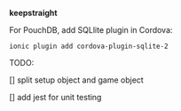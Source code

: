 **keepstraight**

For PouchDB, add SQLlite plugin in Cordova:

`ionic plugin add cordova-plugin-sqlite-2`

TODO:

[] split setup object and game object

[] add jest for unit testing
